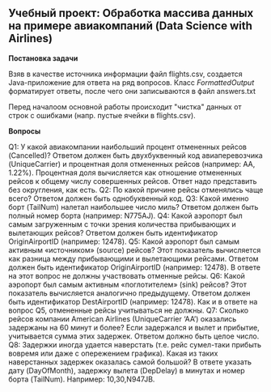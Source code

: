 ## Учебный проект: Обработка массива данных на примере авиакомпаний (Data Science with Airlines)

**Постановка задачи**

Взяв в качестве источника информации файл flights.csv, создается Java-приложение для ответа на ряд вопросов.
Класс *FormattedOutput* форматирует ответы, после чего они записываются в файл answers.txt

Перед началоом основной работы происходит "чистка" данных от строк с ошибками (напр. пустые ячейки в flights.csv).

**Вопросы**

Q1: У какой авиакомпании наибольший процент отмененных рейсов (Cancelled)? Ответом должен
быть двухбуквенный код авиаперевозчика (UniqueCarrier) и процентная доля отмененных
рейсов (например: AA, 1.22%). Процентная доля вычисляется как отношение отмененных рейсов
к общему числу совершенных рейсов. Ответ надо представить без округления, как есть.
Q2: По какой причине рейсы отменялись чаще всего? Ответом должен быть однобуквенный код.
Q3: Какой именно борт (TailNum) налетал наибольшее число миль? Ответом должен быть полный
номер борта (например: N775AJ).
Q4: Какой аэропорт был самым загруженным с точки зрения количества прибывающих и
вылетающих рейсов? Ответом должен быть идентификатор OriginAirportID (например:
12478).
Q5: Какой аэропорт был самым активным «источником» (source) рейсов? Этот показатель
вычисляется как разница между прибывающими и вылетающими рейсами. Ответом должен
быть идентификатор OriginAirportID (например: 12478). В ответе на этот вопрос не должны
участвовать отменные рейсы.
Q6: Какой аэропорт был самым активным «поглотителем» (sink) рейсов? Этот показатель
вычисляется аналогично предыдущему. Ответом должен быть идентификатор DestAirportID
(например: 12478). Как и в ответе на вопрос Q5, отмененные рейсы учитываться не должны.
Q7: Сколько рейсов компании American Airlines (UniqueCarrier ‘AA’) оказались задержаны на 60
минут и более? Если задержался и вылет и прибытие, учитывается сумма этих задержек. Ответом
должно быть целое число.
Q8: Задержки иногда удается наверстать (т.е. рейс сумел-таки прибыть вовремя или даже с
опережением графика). Какая из таких наверстанных задержек оказалась самой большой? В
ответе указать дату (DayOfMonth), задержку вылета (DepDelay) в минутах и номер борта
(TailNum). Например: 10,30,N947JB.
